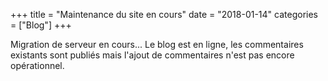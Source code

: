 +++
title = "Maintenance du site en cours"
date = "2018-01-14"
categories = ["Blog"]
+++

Migration de serveur en cours... Le blog est en ligne, les commentaires existants sont publiés mais l'ajout de commentaires n'est pas encore opérationnel. 


